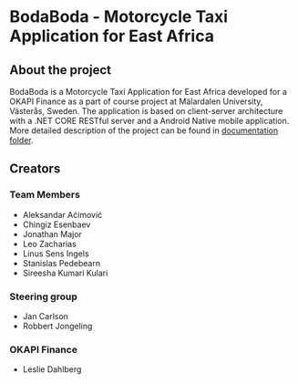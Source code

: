 # BodaBoda - Motorcycle Taxi Application for East Africa
## About the project
BodaBoda is a Motorcycle Taxi Application for East Africa developed for a OKAPI Finance as a part of course project at Mälardalen University, Västerås, Sweden.
The application is based on client-server architecture with a .NET CORE RESTful server and a Android Native mobile application.
More detailed description of the project can be found in [documentation folder](tree/master/Documentation).
## Creators
### Team Members
- Aleksandar Aćimović
- Chingiz Esenbaev
- Jonathan Major
- Leo Zacharias 
- Linus Sens Ingels
- Stanislas Pedebearn
- Sireesha Kumari Kulari
### Steering group
- Jan Carlson
- Robbert Jongeling
### OKAPI Finance
- Leslie Dahlberg
